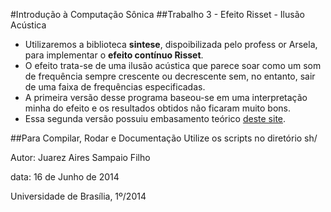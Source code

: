 #Introdução à Computação Sônica
##Trabalho 3 - Efeito Risset - Ilusão Acústica

* Utilizaremos a biblioteca **sintese**, dispoibilizada pelo profess or Arsela, para implementar o **efeito contínuo Risset**.
* O efeito trata-se de uma ilusão acústica que parece soar como um som de frequência sempre crescente ou decrescente sem, no entanto, sair de uma faixa de frequências especificadas.
* A primeira versão desse programa baseou-se em uma interpretação minha do efeito e os resultados obtidos não ficaram muito bons.
* Essa segunda versão possuiu embasamento teórico [deste site](http://hebb.mit.edu/courses/9.29/2003/athena/auditory/risset.html).

##Para Compilar, Rodar e Documentação
Utilize os scripts no diretório sh/

Autor: Juarez Aires Sampaio Filho

data: 16 de Junho de 2014

Universidade de Brasília, 1º/2014